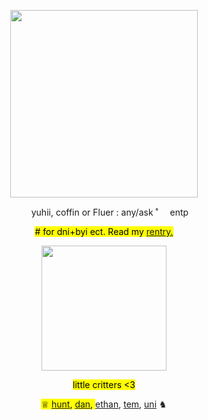 <!---me when me when code--->

<p></p>
<!-----image--->
<p align="center">
<img width= "300" src=https://media.tenor.com/5haHQQgVxScAAAAM/mitsuba-sousuke-sousuke-mitsuba.gif>
</p>

<!---info--->
<p align="center"> <img width= "15" src="https://64.media.tumblr.com/917e773de85dc16fc7cd7911f1d1c775/9226d5fa51148c7a-d0/s100x200/a1e9984c64186aecdd3cff1b57da253d428cf784.gifv"> yuhii, coffin or Fluer : any/ask ˚<img width= "15" src="https://files.catbox.moe/nsx660.gif"> entp </p>

<p align="center"> <mark> # for dni+byi ect. Read my <a href="https://rentry.co/yuhiisrentry">rentry.</a>  </p>

<!----divider--->
<p align="center">
<img width= "200" src=https://64.media.tumblr.com/d5cf8050b8c1f27cd367e7077d8adbfa/46988ef5dae0c841-c0/s400x600/dd5bb8d36b707aeedee40b8a22a8f73e75d1fc01.gifv>
</p>

<!-----friends!!!--->
<p align="center"> <mark> little critters <3 </mark> 
 <p></p>
                                                                         
  <p align="center"> <mark>♕ <a href="https://github.com/sennadead">hunt</a>, <a href="https://github.com/DANZNC">dan</a>,   </mark> <a href="https://www.patreon.com/comfycritters">ethan</a>, <a href="https://www.patreon.com/Pullinuptoyomomshome">tem</a>, <a href="https://www.patreon.com/lps_enthusiast">uni</a> ♞ </mark> </p>
<p></p>
